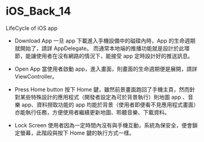 # iOS_Back_14
LifeCycle of iOS app

* Download App
一旦 app 下載進入手機設備中的磁碟內時，App 的生命週期就開始了，請詳 AppDelegate。
而通常本地端的推播功能就是設計於此環節，能讓使用者在沒有網路的情況下，能接受 app 定時設計好的推送訊息。

* Open App
當使用者啟動 app，進入畫面，則畫面的生命週期便是展開，請詳 ViewController。

* Press Home button
按下 Home 鍵，雖然前景畫面跑回了手機主頁，然而針對某些特殊設計的應用程式（開發者設定為可於背景執行）則地圖 app 、音樂 app、資料撈取功能的 app 均能於背景（使用者即便看不見應用程式畫面）亦能執行任務，方便使用者繼續更新地圖、聆聽音樂、下載資料。

* Lock Screen
使用者因為一定時間內沒有與手機互動，系統為保安全，便會鎖定螢幕，此階段與按下 Home 鍵的執行方式一樣。



